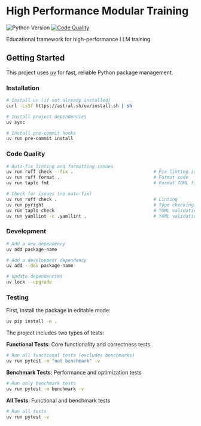# High Performance Modular Training

![Python Version](https://img.shields.io/badge/python-3.13-blue.svg)
[![Code Quality](https://github.com/lefameuxbeding/high_performance_modular_training/actions/workflows/code-quality.yaml/badge.svg)](https://github.com/lefameuxbeding/high_performance_modular_training/actions/workflows/code-quality.yaml)

Educational framework for high-performance LLM training.

## Getting Started

This project uses [uv](https://github.com/astral-sh/uv) for fast, reliable Python package management.

### Installation

```bash
# Install uv (if not already installed)
curl -LsSf https://astral.sh/uv/install.sh | sh

# Install project dependencies
uv sync

# Install pre-commit hooks
uv run pre-commit install
```

### Code Quality

```bash
# Auto-fix linting and formatting issues
uv run ruff check --fix .                              # Fix linting issues
uv run ruff format .                                   # Format code
uv run taplo fmt                                       # Format TOML files

# Check for issues (no auto-fix)
uv run ruff check .                                    # Linting
uv run pyright                                         # Type checking
uv run taplo check                                     # TOML validation
uv run yamllint -c .yamllint .                         # YAML validation
```

### Development

```bash
# Add a new dependency
uv add package-name

# Add a development dependency
uv add --dev package-name

# Update dependencies
uv lock --upgrade
```

### Testing

First, install the package in editable mode:
```bash
uv pip install -e .
```

The project includes two types of tests:

**Functional Tests**: Core functionality and correctness tests
```bash
# Run all functional tests (excludes benchmarks)
uv run pytest -m "not benchmark" -v
```

**Benchmark Tests**: Performance and optimization tests
```bash
# Run only benchmark tests
uv run pytest -m benchmark -v
```

**All Tests**: Functional and benchmark tests
```bash
# Run all tests
uv run pytest -v
```

